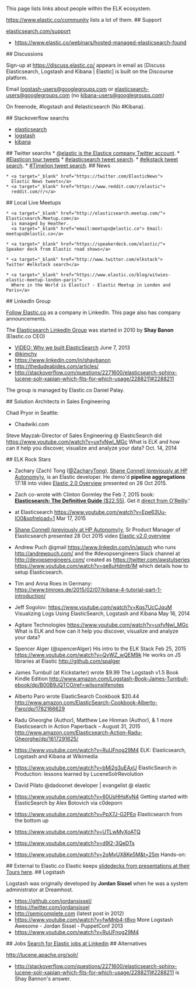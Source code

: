 This page lists links about people within the ELK ecosystem.

<a target="_blank" href="https://www.elastic.co/community">
https://www.elastic.co/community</a> lists a lot of them.

<a id="Support"> 
## Support</a>

<a target="_blank" href="https://www.elasticsearch.com/support/"> elasticsearch.com/support</a>

  * https://www.elastic.co/webinars/hosted-managed-elasticsearch-found

<a id="Discussion"> 
## Discussions</a>

Sign-up at <a target="_blank" href="https://discuss.elastic.co/"> https://discuss.elastic.co/</a>
appears in email as [Discuss Elasticsearch, Logstash and Kibana | Elastic] 
is built on the Discourse platform.

Email logstash-users@googlegroups.com or elasticsearch-users@googlegroups.com
(no kibana-users@googlegroups.com)

On freenode, #logstash and #elasticsearch (No #Kibana).

<a id="Stackoverflow"> 
## Stackoverflow searchs</a>

 * <a target="_blank" href="http://stackoverflow.com/search?q=elasticsearch">elasticsearch</a>
 * <a target="_blank" href="http://stackoverflow.com/search?q=logstash">logstash</a>
 * <a target="_blank" href="http://stackoverflow.com/search?q=kibana">kibana</a>

<a id="Tweets"> 
## Twitter searchs</a>
    * <a target="_blank" href="https://twitter.com/search?q=elastic"> 
      @elastic is the Elastice company Twitter account</a>.
    * <a target="_blank" href="https://twitter.com/search?q=%23Elasticon"> 
      #Elasticon tour tweets</a>
    * <a target="_blank" href="https://twitter.com/search?q=%23elasticsearch"> 
      #elasticsearch tweet search</a>.
    * <a target="_blank" href="https://twitter.com/search?q=%23elkstack"> 
      #elkstack tweet search</a>.
    * <a target="_blank" href="https://twitter.com/search?q=%23eTimelion"> 
      #Timelion tweet search</a>.

<a id="News"> 
## News</a>

    * <a target="_blank" href="https://twitter.com/ElasticNews">
      Elastic News tweets</a>
    * <a target="_blank" href="https://www.reddit.com/r/elastic">
      reddit.com/r/</a>

<a id="Meetups"> 
## Local Live Meetups</a>

    * <a target="_blank" href="http://elasticsearch.meetup.com/"> Elasticsearch.Meetup.com</a>
      is managed by Heather.
      <a target="_blank" href="email:meetups@elastic.co"> Email: meetups@elastic.co</a>

    * <a target="_blank" href="https://speakerdeck.com/elastic/"> 
    Speaker deck from Elastic road shows</a>

    * <a target="_blank" href="http://www.twitter.com/elkstack"> 
    Twitter #elkstack search</a>

    * <a target="_blank" href="https://www.elastic.co/blog/witwies-elastic-meetup-london-paris">
      Where in the World is Elastic? - Elastic Meetup in London and Paris</a>

<a id="LinkedIn"> 
## LinkedIn Group</a>

<a target="_blank" href="https://www.linkedin.com/company/814025?trk=vsrp_companies_res_name&trkInfo=VSRPsearchId%3A40173581446909028555%2CVSRPtargetId%3A814025%2CVSRPcmpt%3Aprimary"> Follow Elastic.co</a> as a company in LinkedIn.
This page also has company announcements.

The <a target="_blank" href="
https://www.linkedin.com/grps?gid=3393294&trk=vsrp_groups_res_name&trkInfo=VSRPsearchId%3A40173581446906999171%2CVSRPtargetId%3A3393294%2CVSRPcmpt%3Aprimary">
Elasticsearch LinkedIn Group</a> was started in 2010 by **Shay Banon** (Elastic.co CEO)

 * <a target="_blank" href="https://www.youtube.com/watch?v=fEsmydn747c"> VIDEO: Why we built ElasticSearch</a> June 7, 2013
 * <a target="_blank" href="http://twitter.com/kimchy">@kimchy</a>
 * https://www.linkedin.com/in/shaybanon
 * http://thedudeabides.com/articles/
 * http://stackoverflow.com/questions/2271600/elasticsearch-sphinx-lucene-solr-xapian-which-fits-for-which-usage/2288211#2288211

The group is managed by Elastic.co Daniel Palay.


<a id="SalesEngineering"> 
## Solution Architects in Sales Engineering</a>

Chad Pryor in Seattle:

 * Chadwiki.com

Steve Mayzak-Director of Sales Engineering @ ElasticSearch
did https://www.youtube.com/watch?v=uxfvNwl_MGc
What is ELK and how can it help you discover, visualize and analyze your data?
Oct. 14, 2014




<a id="RockStars"> 
## ELK Rock Stars</a>

* Zachary (Zach) Tong (<a target="_blank" href="https://twitter.com/ZacharyTong">@ZacharyTong</a>),
  <a target="_blank" href="https://www.linkedin.com/in/shaneconnelly">Shane Connell (previously at HP Autonomy)y</a>, 
  is an Elastic developer. He demo'd **pipeline aggregations** 17:18 into video
  <a target="_blank" href="https://www.elastic.co/webinars/elasticsearch-2-0-overview">
  Elastic 2.0 Overview</a> presented on 28 Oct 2015.
  
* Zach co-wrote with Clinton Gormley 
  the Feb 7, 2015 book: <a target="_blank" href="http://www.amazon.com/Elasticsearch-Definitive-Guide-Clinton-Gormley/dp/1449358543/">
  <strong>Elasticsearch: The Definitive Guide</strong> ($22.55)</a>.
    Get it <a target="_blank" href="http://shop.oreilly.com/product/0636920028505.do">
    direct from O'Reilly</a>.'
    
* at Elasticsearch
  https://www.youtube.com/watch?v=Epe63Uu-IO0&spfreload=1
  Mar 17, 2015

* <a target="_blank" href="https://www.linkedin.com/in/shaneconnelly">Shane Connell (previously at HP Autonomy)y</a>, 
  Sr Product Manager of Elasticsearch presented 28 Oct 2015 video
  <a target="_blank" href="https://www.elastic.co/webinars/elasticsearch-2-0-overview">
  Elastic v2.0 overview</a>

* Andrew Puch @gmail 
https://www.linkedin.com/in/apuch
who runs http://andrewpuch.com/
and the #devopsengineers Slack channel at http://devopsengineers.com/
created as https://twitter.com/awstutseries
https://www.youtube.com/watch?v=ge8uHdmtb1M
which details how to setup Elasticsearch.

* Tim and Anna Roes in Germany:
https://www.timroes.de/2015/02/07/kibana-4-tutorial-part-1-introduction/

* Jeff Sogolov: 
  https://www.youtube.com/watch?v=Kqs7UcCJquM
  Visualizing Logs Using ElasticSearch, Logstash and Kibana
  May 16, 2014

* Agitare Technologies
https://www.youtube.com/watch?v=uxfvNwl_MGc
What is ELK and how can it help you discover, visualize and analyze your data?

* Spencer Alger (@spencerAlger) 
  His intro to the ELK Stack Feb 25, 2015
  https://www.youtube.com/watch?v=QyWZ_wQEM9k
  He works on JS libraries at Elastic
  http://github.com/spalger

* James Turnbull (at Kickstarter)
  wrote $9.99 The Logstash v1.5 Book Kindle Edition
  http://www.amazon.com/Logstash-Book-James-Turnbull-ebook/dp/B00B9JQTCO/ref=wilsonslifenotes

*  Alberto Paro wrote
   ElasticSearch Cookbook $20.44
   http://www.amazon.com/ElasticSearch-Cookbook-Alberto-Paro/dp/1782166629
   
* Radu Gheorghe (Author), Matthew Lee Hinman  (Author), & 1 more
  Elasticsearch in Action Paperback – August 31, 2015
  http://www.amazon.com/Elasticsearch-Action-Radu-Gheorghe/dp/1617291625/

* https://www.youtube.com/watch?v=RuUFnog29M4
 ELK: Elasticsearch, Logstash and Kibana at Wikimedia

* https://www.youtube.com/watch?v=bMi2g3uEAxU
 ElasticSearch in Production: lessons learned
 by LuceneSolrRevolution

* David Pilato @dadoonet
  developer | evangelist @ elastic 

* https://www.youtube.com/watch?v=60UsHHsKyN4
 Getting started with ElasticSearch
 by Alex Botovich via c0deporn

* https://www.youtube.com/watch?v=PpX7J-G2PEo Elasticsearch from the bottom up

* https://www.youtube.com/watch?v=UTLwMyXoATQ

* https://www.youtube.com/watch?v=d9l2-3QeDTs 

* https://www.youtube.com/watch?v=2oMvUX8Ke5M&t=25m
  Hands-on: 


<a id="External"> 
## External to Elastic.co</a>
Elastic keeps <a target="_blank" href="https://speakerdeck.com/elastic/">
slidedecks from presentations at their Tours here</a>.


<a id="Logstash"> 
## Logstash</a>

Logstash was originally developed by **Jordan Sissel** when he was a system administrator at Dreamhost. 

  * https://github.com/jordansissel/
  * https://twitter.com/jordansissel
  * http://semicomplete.com (latest post in 2012)
  * https://www.youtube.com/watch?v=fwMnb4-t8vo More Logstash Awesome - Jordan Sissel - PuppetConf 2013
  * https://www.youtube.com/watch?v=RuUFnog29M4 


<a id="Jobs"> 
## Jobs</a>

<a target="_blank" href="https://www.linkedin.com/vsearch/j?rsid=40173581446909150651&keywords=elastic&trk=vsrp_jobs_cluster_header&trkInfo=VSRPsearchId%3A40173581446909150651%2CVSRPcmpt%3Ajobs_cluster">
Search for Elastic jobs at Linkedin</a>


<a id="Alternatives"> 
## Alternatives</a>

http://lucene.apache.org/solr/

 * http://stackoverflow.com/questions/2271600/elasticsearch-sphinx-lucene-solr-xapian-which-fits-for-which-usage/2288211#2288211 is Shay Bannon's answer.

